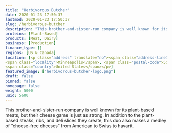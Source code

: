 ```yaml
---
title: "Herbivorous Butcher"
date: 2020-01-23 17:50:37
lastmod: 2020-01-23 17:50:37
slug: /herbivorous-butcher
description: "This brother-and-sister-run company is well known for its plant-based meats, but their cheese game is just as strong. In addition to the plant-based steaks, ribs, and deli slices they create, this duo also makes a medley of “cheese-free cheeses” from American to Swiss to havarit."
proteins: [Plant-Based]
products: [Meat, Dairy]
business: [Production]
finance_type: []
regions: [US & Canada]
location: [<p class="address" translate="no"><span class="address-line1">1st Avenue Northeast</span><br>
<span class="locality">Minneapolis</span>, <span class="postal-code">55413</span><br>
<span class="country">United States</span></p>]
featured_image: ["herbivorous-butcher-logo.png"]
draft: false
pinned: false
homepage: false
weight: 5000
uuid: 5600
---
```

<p>This brother-and-sister-run company is well known for its plant-based meats, but their cheese game is just as strong. In addition to the plant-based steaks, ribs, and deli slices they create, this duo also makes a medley of “cheese-free cheeses” from American to Swiss to havarit.</p>
